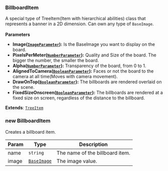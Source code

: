 <a name="BillboardItem"></a>

### BillboardItem 
A special type of TreeItem(Item with hierarchical abilities) class that represents a banner in a 2D dimension.
Can own any type of `BaseImage`.
<br>
<br>
**Parameters**
* **Image([`ImageParameter`](api/SceneTree\Parameters\ImageParameter.md)):** Is the BaseImage you want to display on the board.
* **PixelsPerMeter([`NumberParameter`](api/SceneTree\Parameters\NumberParameter.md)):** Quality and Size of the board. The bigger the number, the smaller the board.
* **Alpha([`NumberParameter`](api/SceneTree\Parameters\NumberParameter.md)):** Transparency of the board, from 0 to 1.
* **AlignedToCamera([`BooleanParameter`](api/SceneTree\Parameters\BooleanParameter.md)):** Faces or not the board to the camera at all time(Moves with camera movement).
* **DrawOnTop([`BooleanParameter`](api/SceneTree\Parameters\BooleanParameter.md)):** The billboards are rendered overlaid on the scene.
* **FixedSizeOnscreen([`BooleanParameter`](api/SceneTree\Parameters\BooleanParameter.md)):** The billboards are rendered at a fixed size on screen, regardless of the distance to the billboard.


**Extends**: <code>[TreeItem](api/SceneTree\TreeItem.md)</code>  
<a name="new_BillboardItem_new"></a>

### new BillboardItem
Creates a billboard item.


| Param | Type | Description |
| --- | --- | --- |
| name | <code>string</code> | The name of the billboard item. |
| image | <code>[BaseImage](api/SceneTree\BaseImage.md)</code> | The image value. |

